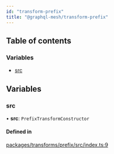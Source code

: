 ```yaml
---
id: "transform-prefix"
title: "@graphql-mesh/transform-prefix"
---
```


## Table of contents

### Variables

- [src](transforms_prefix_src#src)

## Variables

### src

• **src**: `PrefixTransformConstructor`

#### Defined in

[packages/transforms/prefix/src/index.ts:9](https://github.com/Urigo/graphql-mesh/blob/master/packages/transforms/prefix/src/index.ts#L9)
